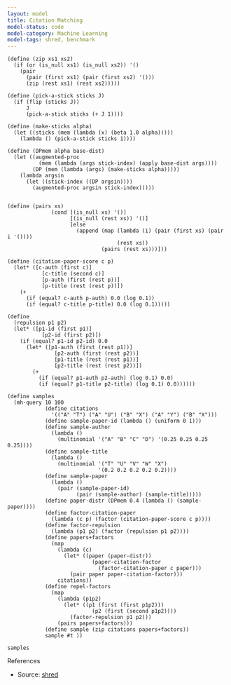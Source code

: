 ```yaml
---
layout: model
title: Citation Matching
model-status: code
model-category: Machine Learning
model-tags: shred, benchmark
---
```


    (define (zip xs1 xs2) 
      (if (or (is_null xs1) (is_null xs2)) '() 
        (pair 
          (pair (first xs1) (pair (first xs2) '()))
          (zip (rest xs1) (rest xs2)))))
    
    (define (pick-a-stick sticks J)
      (if (flip (sticks J))
          J
          (pick-a-stick sticks (+ J 1))))
    
    (define (make-sticks alpha)
      (let ((sticks (mem (lambda (x) (beta 1.0 alpha)))))
        (lambda () (pick-a-stick sticks 1))))
    
    (define (DPmem alpha base-dist)
      (let ((augmented-proc
              (mem (lambda (args stick-index) (apply base-dist args))))
            (DP (mem (lambda (args) (make-sticks alpha)))))
        (lambda argsin
          (let ((stick-index ((DP argsin))))
            (augmented-proc argsin stick-index)))))
    
    
    (define (pairs xs)
                  (cond [(is_null xs) '()]
                        [(is_null (rest xs)) '()]
                        [else
                          (append (map (lambda (i) (pair (first xs) (pair i '()))) 
                                       (rest xs))
                                  (pairs (rest xs)))]))
    
    (define (citation-paper-score c p)
      (let* ([c-auth (first c)]
               [c-title (second c)]
               [p-auth (first (rest p))]
               [p-title (rest (rest p))])
        (+ 
          (if (equal? c-auth p-auth) 0.0 (log 0.1))
          (if (equal? c-title p-title) 0.0 (log 0.1)))))
    
    (define
      (repulsion p1 p2)
      (let* ([p1-id (first p1)]
               [p2-id (first p2)])
        (if (equal? p1-id p2-id) 0.0
          (let* ([p1-auth (first (rest p1))]
                   [p2-auth (first (rest p2))]
                   [p1-title (rest (rest p1))]
                   [p2-title (rest (rest p2))])
            (+ 
              (if (equal? p1-auth p2-auth) (log 0.1) 0.0)
              (if (equal? p1-title p2-title) (log 0.1) 0.0))))))
    
    (define samples
      (mh-query 10 100
                (define citations
                  '(("A" "T") ("A" "U") ("B" "X") ("A" "Y") ("B" "X")))
                (define sample-paper-id (lambda () (uniform 0 1)))
                (define sample-author
                  (lambda ()
                    (multinomial '("A" "B" "C" "D") '(0.25 0.25 0.25 0.25))))
                (define sample-title
                  (lambda ()
                    (multinomial '("T" "U" "V" "W" "X")
                                 '(0.2 0.2 0.2 0.2 0.2))))
                (define sample-paper
                  (lambda ()
                    (pair (sample-paper-id)
                          (pair (sample-author) (sample-title)))))
                (define paper-distr (DPmem 0.4 (lambda () (sample-paper))))
                (define factor-citation-paper
                  (lambda (c p) (factor (citation-paper-score c p))))
                (define factor-repulsion
                  (lambda (p1 p2) (factor (repulsion p1 p2))))
                (define papers+factors
                  (map
                    (lambda (c)
                      (let* ((paper (paper-distr))
                               (paper-citation-factor
                                 (factor-citation-paper c paper)))
                        (pair paper paper-citation-factor)))
                    citations))
                (define repel-factors
                  (map
                    (lambda (p1p2)
                      (let* ((p1 (first (first p1p2)))
                               (p2 (first (second p1p2))))
                        (factor-repulsion p1 p2)))
                    (pairs papers+factors)))
                (define sample (zip citations papers+factors))
                sample #t ))
    
    samples
    

References 
  
- Source: [shred](https://github.com/LFY/shred/blob/master/benchmarks/cm.ss)
